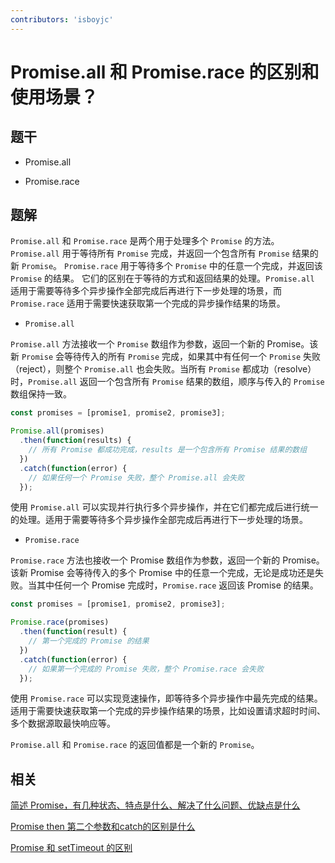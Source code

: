 ```yaml
---
contributors: 'isboyjc'
---
```


# Promise.all 和 Promise.race 的区别和使用场景？


## 题干

- Promise.all

- Promise.race



## 题解

<!-- ::: details 点我查看题解 -->

`Promise.all` 和 `Promise.race` 是两个用于处理多个 `Promise` 的方法。
`Promise.all` 用于等待所有 `Promise` 完成，并返回一个包含所有 `Promise` 结果的新 `Promise`。
`Promise.race` 用于等待多个 `Promise` 中的任意一个完成，并返回该 `Promise` 的结果。
它们的区别在于等待的方式和返回结果的处理。`Promise.all` 适用于需要等待多个异步操作全部完成后再进行下一步处理的场景，而 `Promise.race` 适用于需要快速获取第一个完成的异步操作结果的场景。



- `Promise.all`

`Promise.all` 方法接收一个 `Promise` 数组作为参数，返回一个新的 Promise。该新 `Promise` 会等待传入的所有 `Promise` 完成，如果其中有任何一个 `Promise` 失败（reject），则整个 `Promise.all` 也会失败。当所有 `Promise` 都成功（resolve）时，`Promise.all` 返回一个包含所有 `Promise` 结果的数组，顺序与传入的 `Promise` 数组保持一致。

```javascript
const promises = [promise1, promise2, promise3];

Promise.all(promises)
  .then(function(results) {
    // 所有 Promise 都成功完成，results 是一个包含所有 Promise 结果的数组
  })
  .catch(function(error) {
    // 如果任何一个 Promise 失败，整个 Promise.all 会失败
  });
```

使用 `Promise.all` 可以实现并行执行多个异步操作，并在它们都完成后进行统一的处理。适用于需要等待多个异步操作全部完成后再进行下一步处理的场景。


- `Promise.race`

`Promise.race` 方法也接收一个 Promise 数组作为参数，返回一个新的 Promise。该新 Promise 会等待传入的多个 Promise 中的任意一个完成，无论是成功还是失败。当其中任何一个 Promise 完成时，`Promise.race` 返回该 Promise 的结果。

```javascript
const promises = [promise1, promise2, promise3];

Promise.race(promises)
  .then(function(result) {
    // 第一个完成的 Promise 的结果
  })
  .catch(function(error) {
    // 如果第一个完成的 Promise 失败，整个 Promise.race 会失败
  });
```

使用 `Promise.race` 可以实现竞速操作，即等待多个异步操作中最先完成的结果。适用于需要快速获取第一个完成的异步操作结果的场景，比如设置请求超时时间、多个数据源取最快响应等。

`Promise.all` 和 `Promise.race` 的返回值都是一个新的 `Promise`。

<!-- ::: -->

## 相关

[简述 Promise，有几种状态、特点是什么、解决了什么问题、优缺点是什么](./070020_promise.md)

[Promise then 第二个参数和catch的区别是什么](./070030_then_secondparam_and_catch.md)

[Promise 和 setTimeout 的区别](./070050_promise_and_settimeout.md)